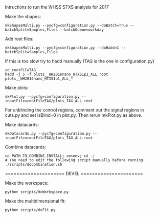 Intructions to run the WHSS STXS analysis for 2017

Make the shapes:

    mkShapesMulti.py --pycfg=configuration.py --doBatch=True --batchSplit=Samples,Files --batchQueue=workday

Add root files:

    mkShapesMulti.py --pycfg=configuration.py --doHadd=1 --batchSplit=Samples,Files

If this is too slow try to hadd manually (TAG is the one in configuration.py)

    cd rootFileTAG
    hadd -j 5 -f plots__WH2016nano_HTXS1p1_ALL.root plots__WH2016nano_HTXS1p1_ALL_*

Make plots:

    mkPlot.py --pycfg=configuration.py --inputFile=rootFileTAG/plots_TAG_ALL.root

For unblinding the control regions, comment out the signal regions in cuts.py and set isBlind=0 in plot.py. Then rerun mkPlot.py as above.

Make datacards:

    mkDatacards.py --pycfg=configuration.py --inputFile=rootFileTAG/plots_TAG_ALL.root

Combine datacards:

    cd PATH_TO_COMBINE_INSTALL; cmsenv; cd -;
    # You need to edit the following script manually before running
    ./scripts/doCombination.sh

===================== DEVEL ======================

Make the workspace:
   
    python scripts/doWorkspace.py

Make the multidimensional fit:

    python scripts/doFit.py

